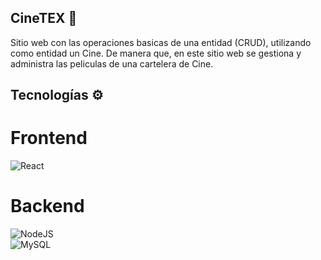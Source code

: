 ## CineTEX 🎥

 Sitio web con las operaciones basicas de una entidad (CRUD), utilizando como entidad un Cine. De manera que, en este sitio web se gestiona y administra las peliculas de una cartelera de Cine.

 ## Tecnologías ⚙️
 # Frontend
 ![React](https://img.shields.io/badge/react-%2320232a.svg?style=for-the-badge&logo=react&logoColor=%2361DAFB)</br>

 # Backend
![NodeJS](https://img.shields.io/badge/node.js-6DA55F?style=for-the-badge&logo=node.js&logoColor=white)</br>
 ![MySQL](https://img.shields.io/badge/mysql-%2300000f.svg?style=for-the-badge&logo=mysql&logoColor=white)</br>
 
